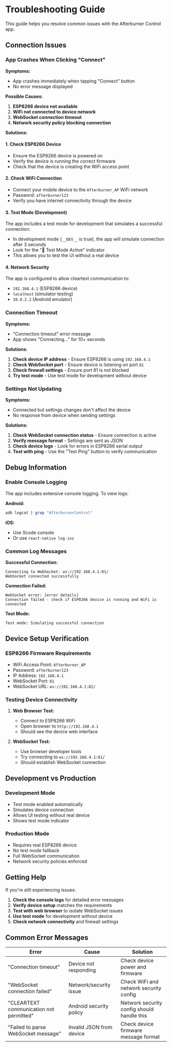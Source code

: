 # Troubleshooting Guide

This guide helps you resolve common issues with the Afterburner Control app.

## Connection Issues

### App Crashes When Clicking "Connect"

**Symptoms:**

- App crashes immediately when tapping "Connect" button
- No error message displayed

**Possible Causes:**

1. **ESP8266 device not available**
2. **WiFi not connected to device network**
3. **WebSocket connection timeout**
4. **Network security policy blocking connection**

**Solutions:**

#### 1. Check ESP8266 Device

- Ensure the ESP8266 device is powered on
- Verify the device is running the correct firmware
- Check that the device is creating the WiFi access point

#### 2. Check WiFi Connection

- Connect your mobile device to the `Afterburner_AP` WiFi network
- Password: `afterburner123`
- Verify you have internet connectivity through the device

#### 3. Test Mode (Development)

The app includes a test mode for development that simulates a successful connection:

- In development mode (`__DEV__` is true), the app will simulate connection after 3 seconds
- Look for the "🧪 Test Mode Active" indicator
- This allows you to test the UI without a real device

#### 4. Network Security

The app is configured to allow cleartext communication to:

- `192.168.4.1` (ESP8266 device)
- `localhost` (simulator testing)
- `10.0.2.2` (Android emulator)

### Connection Timeout

**Symptoms:**

- "Connection timeout" error message
- App shows "Connecting..." for 10+ seconds

**Solutions:**

1. **Check device IP address** - Ensure ESP8266 is using `192.168.4.1`
2. **Check WebSocket port** - Ensure device is listening on port `81`
3. **Check firewall settings** - Ensure port 81 is not blocked
4. **Try test mode** - Use test mode for development without device

### Settings Not Updating

**Symptoms:**

- Connected but settings changes don't affect the device
- No response from device when sending settings

**Solutions:**

1. **Check WebSocket connection status** - Ensure connection is active
2. **Verify message format** - Settings are sent as JSON
3. **Check device logs** - Look for errors in ESP8266 serial output
4. **Test with ping** - Use the "Test Ping" button to verify communication

## Debug Information

### Enable Console Logging

The app includes extensive console logging. To view logs:

**Android:**

```bash
adb logcat | grep "AfterburnerControl"
```

**iOS:**

- Use Xcode console
- Or use `react-native log-ios`

### Common Log Messages

**Successful Connection:**

```
Connecting to WebSocket: ws://192.168.4.1:81/
WebSocket connected successfully
```

**Connection Failed:**

```
WebSocket error: [error details]
Connection failed - check if ESP8266 device is running and WiFi is connected
```

**Test Mode:**

```
Test mode: Simulating successful connection
```

## Device Setup Verification

### ESP8266 Firmware Requirements

- WiFi Access Point: `Afterburner_AP`
- Password: `afterburner123`
- IP Address: `192.168.4.1`
- WebSocket Port: `81`
- WebSocket URL: `ws://192.168.4.1:81/`

### Testing Device Connectivity

1. **Web Browser Test:**

   - Connect to ESP8266 WiFi
   - Open browser to `http://192.168.4.1`
   - Should see the device web interface

2. **WebSocket Test:**
   - Use browser developer tools
   - Try connecting to `ws://192.168.4.1:81/`
   - Should establish WebSocket connection

## Development vs Production

### Development Mode

- Test mode enabled automatically
- Simulates device connection
- Allows UI testing without real device
- Shows test mode indicator

### Production Mode

- Requires real ESP8266 device
- No test mode fallback
- Full WebSocket communication
- Network security policies enforced

## Getting Help

If you're still experiencing issues:

1. **Check the console logs** for detailed error messages
2. **Verify device setup** matches the requirements
3. **Test with web browser** to isolate WebSocket issues
4. **Use test mode** for development without device
5. **Check network connectivity** and firewall settings

## Common Error Messages

| Error                                   | Cause                    | Solution                                   |
| --------------------------------------- | ------------------------ | ------------------------------------------ |
| "Connection timeout"                    | Device not responding    | Check device power and firmware            |
| "WebSocket connection failed"           | Network/security issue   | Check WiFi and network security config     |
| "CLEARTEXT communication not permitted" | Android security policy  | Network security config should handle this |
| "Failed to parse WebSocket message"     | Invalid JSON from device | Check device firmware message format       |
